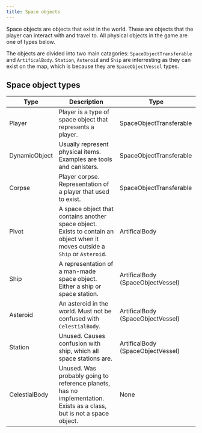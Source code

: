 ```yaml
---
title: Space objects
---
```


Space objects are objects that exist in the world. These are objects that the player can interact with and travel to. All physical objects in the game are one of types below.

The objects are divided into two main catagories: `SpaceObjectTransferable` and `ArtificalBody`. `Station`, `Asteroid` and `Ship` are interresting as they can exist on the map, which is because they are `SpaceObjectVessel` types.

## Space object types
Type         |Description                                                                                                                 |Type
|------------|----------------------------------------------------------------------------------------------------------------------------|------------------------
Player       |Player is a type of space object that represents a player.                                                                  |SpaceObjectTransferable
DynamicObject|Usually represent physical items. Examples are tools and canisters.                                                         |SpaceObjectTransferable
Corpse       |Player corpse. Representation of a player that used to exist.                                                               |SpaceObjectTransferable
Pivot        |A space object that contains another space object. Exists to contain an object when it moves outside a `Ship` or `Asteroid`.|ArtificalBody
Ship         |A representation of a man-made space object. Either a ship or space station.                                                |ArtificalBody (SpaceObjectVessel)
Asteroid     |An asteroid in the world. Must not be confused with `CelestialBody`.                                                        |ArtificalBody (SpaceObjectVessel)
Station      |Unused. Causes confusion with ship, which all space stations are.                                                           |ArtificalBody (SpaceObjectVessel)
CelestialBody|Unused. Was probably going to reference planets, has no implementation. Exists as a class, but is not a space object.       |None

